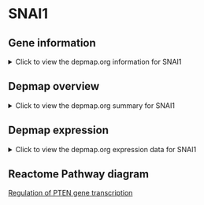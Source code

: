 <h1>SNAI1</h1>

<h2>Gene information</h2>
<details>
  <summary>Click to view the depmap.org information for SNAI1</summary>
  <iframe src="https://depmap.org/portal/gene/SNAI1?tab=about" style="border:none;width:100%;height:800px"></iframe>
</details>

<h2>Depmap overview</h2>
<details>
  <summary>Click to view the depmap.org summary for SNAI1</summary>
  <iframe src="https://depmap.org/portal/gene/SNAI1?tab=overview" style="border:none;width:100%;height:800px"></iframe>
</details>

<h2>Depmap expression</h2>
<details>
  <summary>Click to view the depmap.org expression data for SNAI1</summary>
  <iframe src="https://depmap.org/portal/gene/SNAI1?tab=characterization" style="border:none;width:100%;height:800px"></iframe>
</details>



<h2>Reactome Pathway diagram</h2>
<a href="https://reactome.org/PathwayBrowser/#/R-HSA-8943724">Regulation of PTEN gene transcription</a>



